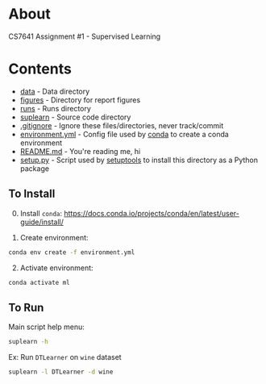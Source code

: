 # About

CS7641 Assignment #1 - Supervised Learning

# Contents

* [data](./data) - Data directory
* [figures](./figures) - Directory for report figures
* [runs](./runs) - Runs directory
* [suplearn](./suplearn) - Source code directory
* [.gitignore](./.gitignore) - Ignore these files/directories, never track/commit
* [environment.yml](./environment.yml) - Config file used by [conda](https://docs.conda.io/en/latest/) to create a conda environment
* [README.md](./README.md) - You're reading me, hi
* [setup.py](./setup.py) - Script used by [setuptools](https://setuptools.readthedocs.io/en/latest/setuptools.html) to install this directory as a Python package

## To Install

0. Install `conda`: https://docs.conda.io/projects/conda/en/latest/user-guide/install/

1. Create environment:

```bash
conda env create -f environment.yml
```

2. Activate environment:

```bash
conda activate ml
```

## To Run

Main script help menu:

```bash
suplearn -h
```

Ex: Run `DTLearner` on `wine` dataset

```bash
suplearn -l DTLearner -d wine
```

